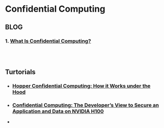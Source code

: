 # Confidential Computing

## BLOG

### 1. [What Is Confidential Computing?](https://blogs.nvidia.com/blog/2023/03/01/what-is-confidential-computing/)


<br><br>

## Turtorials

* ### [Hopper Confidential Computing: How it Works under the Hood](https://www.nvidia.com/en-us/on-demand/session/gtcspring23-s51709/?playlistId=playList-367aac5c-454d-4ee4-aefc-3f6f98b92601)
* ### [Confidential Computing: The Developer’s View to Secure an Application and Data on NVIDIA H100](https://www.nvidia.com/en-us/on-demand/session/gtcspring23-s51684/?playlistId=playList-367aac5c-454d-4ee4-aefc-3f6f98b92601)
* 